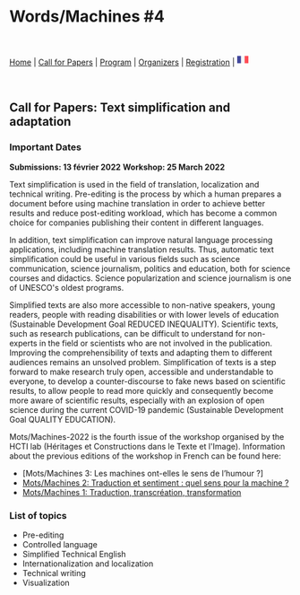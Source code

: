# Words/Machines #4

<br>

[Home](https://motsmachines.github.io/2022/en) | [Call for Papers](https://motsmachines.github.io/2022/en/cfp) | [Program](https://motsmachines.github.io/2022/en/program) | [Organizers](https://motsmachines.github.io/2022/en/orga) | [Registration](https://motsmachines.github.io/2022/en/registration) | [<img src="FR.png" width="20">](https://motsmachines.github.io/2022/fr/cfp)

<br>

## Call for Papers: Text simplification and adaptation

### Important Dates

**Submissions: 13 février 2022**
**Workshop: 25 March 2022**

Text simplification is used in the field of translation, localization and technical writing. Pre-editing is the process by which a human prepares a document before using machine translation in order to achieve better results and reduce post-editing workload, which has become a common choice for companies publishing their content in different languages.

In addition, text simplification can improve natural language processing applications, including machine translation results. Thus, automatic text simplification could be useful in various fields such as science communication, science journalism, politics and education, both for science courses and didactics. Science popularization and science journalism is one of UNESCO's oldest programs.

Simplified texts are also more accessible to non-native speakers, young readers, people with reading disabilities or with lower levels of education (Sustainable Development Goal REDUCED INEQUALITY). Scientific texts, such as research publications, can be difficult to understand for non-experts in the field or scientists who are not involved in the publication. Improving the comprehensibility of texts and adapting them to different audiences remains an unsolved problem. Simplification of texts is a step forward to make research truly open, accessible and understandable to everyone, to develop a counter-discourse to fake news based on scientific results, to allow people to read more quickly and consequently become more aware of scientific results, especially with an explosion of open science during the current COVID-19 pandemic (Sustainable Development Goal QUALITY EDUCATION).

Mots/Machines-2022 is the fourth issue of the workshop organised by the HCTI lab (Héritages et Constructions dans le Texte et l'Image).
Information about the previous editions of the workshop in French can be found here:
- [Mots/Machines 3: Les machines ont-elles le sens de l’humour ?]
- [Mots/Machines 2: Traduction et sentiment : quel sens pour la machine ?](https://www.univ-brest.fr/www-live1-sl.univ-brest.fr/ViewPage.action?siteNodeId=29229&languageId=4)  
- [Mots/Machines 1: Traduction, transcréation, transformation](https://www.univ-brest.fr/hcti/menu/Actualites/Archives/Mots-Machines) 

### List of topics

* Pre-editing
* Controlled language
* Simplified Technical English
* Internationalization and localization
* Technical writing
* Visualization
